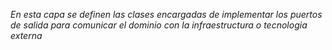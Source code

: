 *En esta capa se definen las clases encargadas de implementar los puertos de salida para comunicar el dominio con la infraestructura o tecnologia externa*
